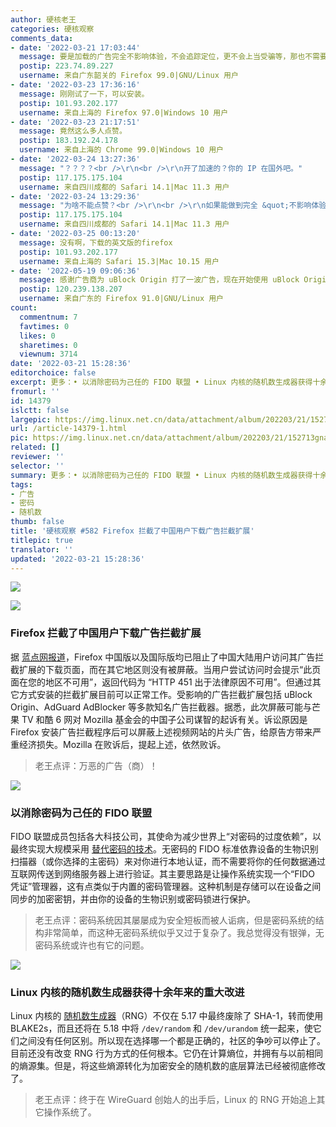 ```yaml
---
author: 硬核老王
categories: 硬核观察
comments_data:
- date: '2022-03-21 17:03:44'
  message: 要是加载的广告完全不影响体验，不会追踪定位，更不会上当受骗等，那也不需要过滤广告的东西啊。还是把资本家烧了吧，资本家对世界没有任何好处。
  postip: 223.74.89.227
  username: 来自广东韶关的 Firefox 99.0|GNU/Linux 用户
- date: '2022-03-23 17:36:16'
  message: 刚刚试了一下，可以安装。
  postip: 101.93.202.177
  username: 来自上海的 Firefox 97.0|Windows 10 用户
- date: '2022-03-23 21:17:51'
  message: 竟然这么多人点赞。
  postip: 183.192.24.178
  username: 来自上海的 Chrome 99.0|Windows 10 用户
- date: '2022-03-24 13:27:36'
  message: "？？？？<br />\r\n<br />\r\n开了加速的？你的 IP 在国外吧。"
  postip: 117.175.175.104
  username: 来自四川成都的 Safari 14.1|Mac 11.3 用户
- date: '2022-03-24 13:29:36'
  message: "为啥不能点赞？<br />\r\n<br />\r\n如果能做到完全 &quot;不影响体验，不会追踪定位，更不会上当受骗&quot; 等，回归广告的本制——广而告之，向社会广大公众告知某件事物。至少对我来说是完全可以接受的。"
  postip: 117.175.175.104
  username: 来自四川成都的 Safari 14.1|Mac 11.3 用户
- date: '2022-03-25 00:13:20'
  message: 没有啊，下载的英文版的firefox
  postip: 101.93.202.177
  username: 来自上海的 Safari 15.3|Mac 10.15 用户
- date: '2022-05-19 09:06:36'
  message: 感谢广告商为 uBlock Origin 打了一波广告，现在开始使用 uBlock Origin 了。
  postip: 120.239.138.207
  username: 来自广东的 Firefox 91.0|GNU/Linux 用户
count:
  commentnum: 7
  favtimes: 0
  likes: 0
  sharetimes: 0
  viewnum: 3714
date: '2022-03-21 15:28:36'
editorchoice: false
excerpt: 更多：• 以消除密码为己任的 FIDO 联盟 • Linux 内核的随机数生成器获得十余年来的重大改进
fromurl: ''
id: 14379
islctt: false
largepic: https://img.linux.net.cn/data/attachment/album/202203/21/152713gnafnz9yttwnshlp.jpg
url: /article-14379-1.html
pic: https://img.linux.net.cn/data/attachment/album/202203/21/152713gnafnz9yttwnshlp.jpg.thumb.jpg
related: []
reviewer: ''
selector: ''
summary: 更多：• 以消除密码为己任的 FIDO 联盟 • Linux 内核的随机数生成器获得十余年来的重大改进
tags:
- 广告
- 密码
- 随机数
thumb: false
title: '硬核观察 #582 Firefox 拦截了中国用户下载广告拦截扩展'
titlepic: true
translator: ''
updated: '2022-03-21 15:28:36'
---
```


![](/data/attachment/album/202203/21/152713gnafnz9yttwnshlp.jpg)


![](/data/attachment/album/202203/21/152727olosq86z5ffo32s2.jpg)


### Firefox 拦截了中国用户下载广告拦截扩展


据 [蓝点网报道](https://www.landian.vip/archives/93097.html)，Firefox 中国版以及国际版均已阻止了中国大陆用户访问其广告拦截扩展的下载页面，而在其它地区则没有被屏蔽。当用户尝试访问时会提示“此页面在您的地区不可用”，返回代码为 “HTTP 451 出于法律原因不可用”。但通过其它方式安装的拦截扩展目前可以正常工作。受影响的广告拦截扩展包括 uBlock Origin、AdGuard AdBlocker 等多款知名广告拦截器。据悉，此次屏蔽可能与芒果 TV 和酷 6 网对 Mozilla 基金会的中国子公司谋智的起诉有关。诉讼原因是 Firefox 安装广告拦截程序后可以屏蔽上述视频网站的片头广告，给原告方带来严重经济损失。Mozilla 在败诉后，提起上述，依然败诉。



> 
> 老王点评：万恶的广告（商）！
> 
> 
> 


![](/data/attachment/album/202203/21/152801n00w6c3pcngww66a.jpg)


### 以消除密码为己任的 FIDO 联盟


FIDO 联盟成员包括各大科技公司，其使命为减少世界上“对密码的过度依赖”，以最终实现大规模采用 [替代密码的技术](https://arstechnica.com/information-technology/2022/03/a-big-bet-to-kill-the-password-for-good/)。无密码的 FIDO 标准依靠设备的生物识别扫描器（或你选择的主密码）来对你进行本地认证，而不需要将你的任何数据通过互联网传送到网络服务器上进行验证。其主要思路是让操作系统实现一个“FIDO 凭证”管理器，这有点类似于内置的密码管理器。这种机制是存储可以在设备之间同步的加密密钥，并由你的设备的生物识别或密码锁进行保护。



> 
> 老王点评：密码系统因其屡屡成为安全短板而被人诟病，但是密码系统的结构非常简单，而这种无密码系统似乎又过于复杂了。我总觉得没有银弹，无密码系统或许也有它的问题。
> 
> 
> 


![](/data/attachment/album/202203/21/152812hyjchhr0sry0n2h8.jpg)


### Linux 内核的随机数生成器获得十余年来的重大改进


Linux 内核的 [随机数生成器](https://www.phoronix.com/scan.php?page=news_item&px=Linux-5.18-RNG)（RNG）不仅在 5.17 中最终废除了 SHA-1，转而使用 BLAKE2s，而且还将在 5.18 中将 `/dev/random` 和 `/dev/urandom` 统一起来，使它们之间没有任何区别。所以现在选择哪一个都是正确的，社区的争吵可以停止了。目前还没有改变 RNG 行为方式的任何根本。它仍在计算熵位，并拥有与以前相同的熵源集。但是，将这些熵源转化为加密安全的随机数的底层算法已经被彻底修改了。



> 
> 老王点评：终于在 WireGuard 创始人的出手后，Linux 的 RNG 开始追上其它操作系统了。
> 
> 
>